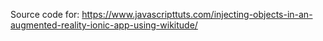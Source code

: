 Source code for: https://www.javascripttuts.com/injecting-objects-in-an-augmented-reality-ionic-app-using-wikitude/
